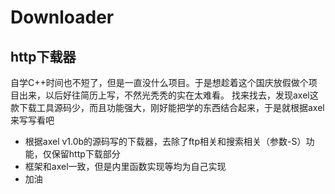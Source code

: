 # Downloader

http下载器
---------
自学C++时间也不短了，但是一直没什么项目。于是想趁着这个国庆放假做个项目出来，以后好往简历上写，不然光秃秃的实在太难看。
找来找去，发现axel这款下载工具源码少，而且功能强大，刚好能把学的东西结合起来，于是就根据axel来写写看吧 

* 根据axel v1.0b的源码写的下载器，去除了ftp相关和搜索相关（参数-S）功能，仅保留http下载部分
* 框架和axel一致，但是内里函数实现等均为自己实现
* 加油

